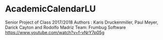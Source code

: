 # AcademicCalendarLU
Senior Project of Class 2017/2018 
Authors : Karis Druckenmiller, Paul Meyer, Darick Cayton and Rodolfo Madriz
Team: Frumbug Software
https://www.youtube.com/watch?v=f-vNrY7p05g
